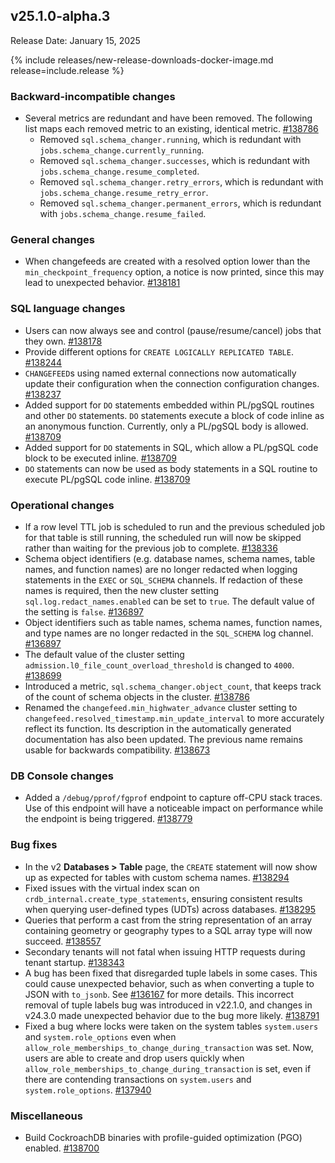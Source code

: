 ## v25.1.0-alpha.3

Release Date: January 15, 2025

{% include releases/new-release-downloads-docker-image.md release=include.release %}

<h3 id="v25-1-0-alpha-3-backward-incompatible-changes">Backward-incompatible changes</h3>

- Several metrics are redundant and have been removed. The following list maps each removed metric to an existing, identical metric. [#138786][#138786]
  - Removed `sql.schema_changer.running`, which is redundant with `jobs.schema_change.currently_running`.
  - Removed `sql.schema_changer.successes`, which is redundant with `jobs.schema_change.resume_completed`.
  - Removed `sql.schema_changer.retry_errors`, which is redundant with `jobs.schema_change.resume_retry_error`.
  - Removed `sql.schema_changer.permanent_errors`, which is redundant with `jobs.schema_change.resume_failed`.

<h3 id="v25-1-0-alpha-3-general-changes">General changes</h3>

- When changefeeds are created with a resolved option lower than the `min_checkpoint_frequency` option, a notice is now printed, since this may lead to unexpected behavior. [#138181][#138181]

<h3 id="v25-1-0-alpha-3-sql-language-changes">SQL language changes</h3>

- Users can now always see and control (pause/resume/cancel) jobs that they own. [#138178][#138178]
- Provide different options for `CREATE LOGICALLY REPLICATED TABLE`. [#138244][#138244]
- `CHANGEFEED`s using named external connections now automatically update their configuration when the connection configuration changes. [#138237][#138237]
- Added support for `DO` statements embedded within PL/pgSQL routines and other `DO` statements. `DO` statements execute a block of code inline as an anonymous function. Currently, only a PL/pgSQL body is allowed. [#138709][#138709]
- Added support for `DO` statements in SQL, which allow a PL/pgSQL code block to be executed inline. [#138709][#138709]
- `DO` statements can now be used as body statements in a SQL routine to execute PL/pgSQL code inline. [#138709][#138709]

<h3 id="v25-1-0-alpha-3-operational-changes">Operational changes</h3>

- If a row level TTL job is scheduled to run and the previous scheduled job for that table is still running, the scheduled run will now be skipped rather than waiting for the previous job to complete. [#138336][#138336]
- Schema object identifiers (e.g. database names, schema names, table names, and function names) are no longer redacted when logging statements in the `EXEC` or `SQL_SCHEMA` channels. If redaction of these names is required, then the new cluster setting `sql.log.redact_names.enabled` can be set to `true`. The default value of the setting is `false`. [#136897][#136897]
- Object identifiers such as table names, schema names, function names, and type names are no longer redacted in the `SQL_SCHEMA` log channel. [#136897][#136897]
- The default value of the cluster setting `admission.l0_file_count_overload_threshold` is changed to `4000`. [#138699][#138699]
- Introduced a metric, `sql.schema_changer.object_count`, that keeps track of the count of schema objects in the cluster. [#138786][#138786]
- Renamed the `changefeed.min_highwater_advance` cluster setting to `changefeed.resolved_timestamp.min_update_interval` to more accurately reflect its function. Its description in the automatically generated documentation has also been updated. The previous name remains usable for backwards compatibility. [#138673][#138673]

<h3 id="v25-1-0-alpha-3-db-console-changes">DB Console changes</h3>

- Added a `/debug/pprof/fgprof` endpoint to capture off-CPU stack traces. Use of this endpoint will have a noticeable impact on performance while the endpoint is being triggered. [#138779][#138779]

<h3 id="v25-1-0-alpha-3-bug-fixes">Bug fixes</h3>

- In the v2 **Databases > Table** page, the `CREATE` statement will now show up as expected for tables with custom schema names. [#138294][#138294]
- Fixed issues with the virtual index scan on `crdb_internal.create_type_statements`, ensuring consistent results when querying user-defined types (UDTs) across databases. [#138295][#138295]
- Queries that perform a cast from the string representation of an array containing geometry or geography types to a SQL array type will now succeed. [#138557][#138557]
- Secondary tenants will not fatal when issuing HTTP requests during tenant startup. [#138343][#138343]
- A bug has been fixed that disregarded tuple labels in some cases. This could cause unexpected behavior, such as when converting a tuple to JSON with `to_jsonb`. See [#136167][#136167] for more details. This incorrect removal of tuple labels bug was introduced in v22.1.0, and changes in v24.3.0 made unexpected behavior due to the bug more likely. [#138791][#138791]
- Fixed a bug where locks were taken on the system tables `system.users` and `system.role_options` even when `allow_role_memberships_to_change_during_transaction` was set. Now, users are able to create and drop users quickly when `allow_role_memberships_to_change_during_transaction` is set, even if there are contending transactions on `system.users` and `system.role_options`. [#137940][#137940]

<h3 id="v25-1-0-alpha-3-miscellaneous">Miscellaneous</h3>

- Build CockroachDB binaries with profile-guided optimization (PGO) enabled. [#138700][#138700]

[#136167]: https://github.com/cockroachdb/cockroach/pull/136167
[#136897]: https://github.com/cockroachdb/cockroach/pull/136897
[#137750]: https://github.com/cockroachdb/cockroach/pull/137750
[#137940]: https://github.com/cockroachdb/cockroach/pull/137940
[#138178]: https://github.com/cockroachdb/cockroach/pull/138178
[#138181]: https://github.com/cockroachdb/cockroach/pull/138181
[#138223]: https://github.com/cockroachdb/cockroach/pull/138223
[#138237]: https://github.com/cockroachdb/cockroach/pull/138237
[#138244]: https://github.com/cockroachdb/cockroach/pull/138244
[#138294]: https://github.com/cockroachdb/cockroach/pull/138294
[#138295]: https://github.com/cockroachdb/cockroach/pull/138295
[#138332]: https://github.com/cockroachdb/cockroach/pull/138332
[#138334]: https://github.com/cockroachdb/cockroach/pull/138334
[#138336]: https://github.com/cockroachdb/cockroach/pull/138336
[#138343]: https://github.com/cockroachdb/cockroach/pull/138343
[#138557]: https://github.com/cockroachdb/cockroach/pull/138557
[#138673]: https://github.com/cockroachdb/cockroach/pull/138673
[#138699]: https://github.com/cockroachdb/cockroach/pull/138699
[#138700]: https://github.com/cockroachdb/cockroach/pull/138700
[#138709]: https://github.com/cockroachdb/cockroach/pull/138709
[#138779]: https://github.com/cockroachdb/cockroach/pull/138779
[#138786]: https://github.com/cockroachdb/cockroach/pull/138786
[#138791]: https://github.com/cockroachdb/cockroach/pull/138791
